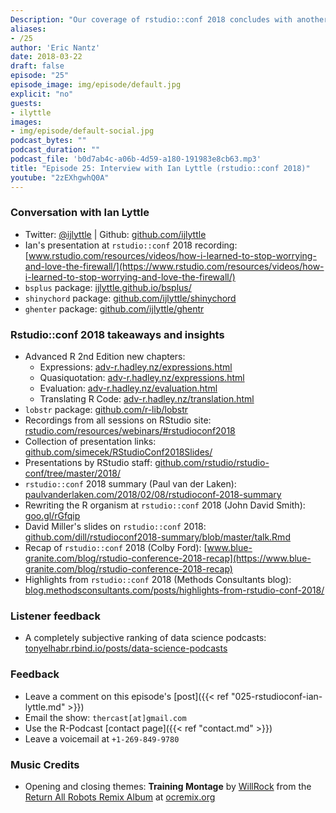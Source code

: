 ```yaml
---
Description: "Our coverage of rstudio::conf 2018 concludes with another great interview!  I talk with Ian Lyttle about his personal journey to using R, the value that shiny brings in communicating with customers, and his new package to ease the pain of working with enterprise GitHub installations.  I also discuss my key insights and takeaways from the extending tidyverse training and talks I attended. I hope you enjoy this jam-packed episode of the R-Podcast!"  
aliases:
- /25
author: 'Eric Nantz'
date: 2018-03-22
draft: false
episode: "25"
episode_image: img/episode/default.jpg
explicit: "no"
guests:
- ilyttle
images:
- img/episode/default-social.jpg
podcast_bytes: ""
podcast_duration: ""
podcast_file: 'b0d7ab4c-a06b-4d59-a180-191983e8cb63.mp3'
title: "Episode 25: Interview with Ian Lyttle (rstudio::conf 2018)"
youtube: "2zEXhgwhQ0A"
---
```


### Conversation with Ian Lyttle

* Twitter: [@ijlyttle](https://twitter.com/ijlyttle) | Github: [github.com/ijlyttle](https://github.com/ijlyttle/)
* Ian's presentation at `rstudio::conf` 2018 recording: [www.rstudio.com/resources/videos/how-i-learned-to-stop-worrying-and-love-the-firewall/](https://www.rstudio.com/resources/videos/how-i-learned-to-stop-worrying-and-love-the-firewall/)
* `bsplus` package: [ijlyttle.github.io/bsplus/](https://ijlyttle.github.io/bsplus)
* `shinychord` package: [github.com/ijlyttle/shinychord](https://github.com/ijlyttle/shinychord)
* `ghenter` package: [github.com/ijlyttle/ghentr](https://github.com/ijlyttle/ghentr)

### Rstudio::conf 2018 takeaways and insights 

* Advanced R 2nd Edition new chapters: 
    * Expressions: [adv-r.hadley.nz/expressions.html](https://adv-r.hadley.nz/expressions.html)
    * Quasiquotation: [adv-r.hadley.nz/expressions.html](https://adv-r.hadley.nz/expressions.html)
    * Evaluation: [adv-r.hadley.nz/evaluation.html](https://adv-r.hadley.nz/evaluation.html)
    * Translating R Code: [adv-r.hadley.nz/translation.html](https://adv-r.hadley.nz/translation.html)
* `lobstr` package: [github.com/r-lib/lobstr](https://github.com/r-lib/lobstr)
* Recordings from all sessions on RStudio site: [rstudio.com/resources/webinars/#rstudioconf2018](https://www.rstudio.com/resources/webinars/#rstudioconf2018)
* Collection of presentation links: [github.com/simecek/RStudioConf2018Slides/](https://github.com/simecek/RStudioConf2018Slides/)
* Presentations by RStudio staff: [github.com/rstudio/rstudio-conf/tree/master/2018/](https://github.com/rstudio/rstudio-conf/tree/master/2018/)
* `rstudio::conf` 2018 summary (Paul van der Laken): [paulvanderlaken.com/2018/02/08/rstudioconf-2018-summary](https://paulvanderlaken.com/2018/02/08/rstudioconf-2018-summary/)
* Rewriting the R organism at `rstudio::conf` 2018 (John David Smith): [goo.gl/rGfqip](https://goo.gl/rGfqip)
* David Miller's slides on `rstudio::conf` 2018: [github.com/dill/rstudioconf2018-summary/blob/master/talk.Rmd](https://github.com/dill/rstudioconf2018-summary/blob/master/talk.Rmd)
* Recap of `rstudio::conf` 2018 (Colby Ford): [www.blue-granite.com/blog/rstudio-conference-2018-recap](https://www.blue-granite.com/blog/rstudio-conference-2018-recap)
* Highlights from `rstudio::conf` 2018 (Methods Consultants blog): [blog.methodsconsultants.com/posts/highlights-from-rstudio-conf-2018/](https://blog.methodsconsultants.com/posts/highlights-from-rstudio-conf-2018/)

### Listener feedback

* A completely subjective ranking of data science podcasts: [tonyelhabr.rbind.io/posts/data-science-podcasts](https://tonyelhabr.rbind.io/posts/data-science-podcasts/) 

### Feedback

- Leave a comment on this episode's [post]({{< ref "025-rstudioconf-ian-lyttle.md" >}})
- Email the show: `thercast[at]gmail.com`
- Use the R-Podcast [contact page]({{< ref "contact.md" >}})
- Leave a voicemail at `+1-269-849-9780`

### Music Credits

- Opening and closing themes: __Training Montage__ by [WillRock](http://ocremix.org/artist/5043/willrock)  from the [Return All Robots Remix Album](http://ocremix.org/events/returnallrobots/) at [ocremix.org](http://ocremix.org/)
